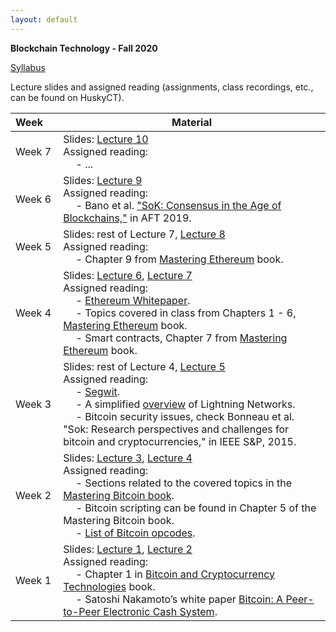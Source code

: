 ```yaml
---
layout: default
---
```


**Blockchain Technology - Fall 2020**

[Syllabus](./syllabus.pdf)

Lecture slides and assigned reading (assignments, class recordings, etc., can be found on HuskyCT).

| Week&emsp;| Material           |
|----------|--------------------|
| Week 7 | Slides: [Lecture 10](./lecture10.pdf) <br/> Assigned reading: <br/> &emsp; - ... |
| Week 6 | Slides: [Lecture 9](./lecture9.pdf) <br/> Assigned reading: <br/> &emsp; - Bano et al. ["SoK: Consensus in the Age of Blockchains,"](https://smeiklej.com/files/aft19a.pdf) in AFT 2019. |
| Week 5 | Slides: rest of Lecture 7, [Lecture 8](./lecture8.pdf) <br/> Assigned reading: <br/> &emsp; - Chapter 9 from [Mastering Ethereum](https://github.com/ethereumbook/ethereumbook/blob/develop/book.asciidoc) book. |
| Week 4 | Slides: [Lecture 6](./lecture6.pdf), [Lecture 7](./lecture7.pdf) <br/> Assigned reading: <br/> &emsp; - [Ethereum Whitepaper](https://ethereum.org/en/whitepaper/). <br/> &emsp; - Topics covered in class from Chapters 1 - 6, [Mastering Ethereum](https://github.com/ethereumbook/ethereumbook/blob/develop/book.asciidoc) book. <br/> &emsp; - Smart contracts, Chapter 7 from [Mastering Ethereum](https://github.com/ethereumbook/ethereumbook/blob/develop/book.asciidoc) book. |
| Week 3 | Slides: rest of Lecture 4, [Lecture 5](./lecture5.pdf) <br/> Assigned reading: <br/> &emsp; - [Segwit](https://en.bitcoin.it/wiki/Segregated_Witness). <br/> &emsp; - A simplified [overview](https://academy.binance.com/blockchain/what-is-lightning-network) of Lightning Networks. <br/> &emsp; - Bitcoin security issues, check Bonneau et al. "Sok: Research perspectives and challenges for bitcoin and cryptocurrencies," in IEEE S&P, 2015.|
| Week 2 | Slides: [Lecture 3](./lecture3.pdf), [Lecture 4](./lecture4.pdf) <br/> Assigned reading: <br/> &emsp; - Sections related to the covered topics in the [Mastering Bitcoin book](https://en.bitcoin.it/wiki/Mastering_Bitcoin). <br/> &emsp; - Bitcoin scripting can be found in Chapter 5 of the Mastering Bitcoin book. <br/> &emsp; - [List of Bitcoin opcodes](https://en.bitcoin.it/wiki/Script). |
| Week 1 | Slides: [Lecture 1](./lecture1.pdf), [Lecture 2](./lecture2.pdf) <br/> Assigned reading: <br/> &emsp; - Chapter 1 in [Bitcoin and Cryptocurrency Technologies](https://d28rh4a8wq0iu5.cloudfront.net/bitcointech/readings/princeton_bitcoin_book.pdf) book. <br/> &emsp; - Satoshi Nakamoto’s white paper [Bitcoin: A Peer-to-Peer Electronic Cash System](https://bitcoin.org/bitcoin.pdf). |